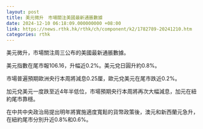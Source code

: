 ```yaml
---
layout: post
title: 美元微升　市場關注美國最新通脹數據
date: 2024-12-10 06:18:09.000000000 +08:00
link: https://news.rthk.hk/rthk/ch/component/k2/1782789-20241210.htm
categories: rthk
---
```


美元微升，市場關注周三公布的美國最新通脹數據。

美元指數在尾市報106.16，升幅近0.2%。美元兌日圓升約0.8%。

市場普遍預期歐洲央行本周將減息0.25厘，歐元兌美元在尾市跌近0.2%。

加元兌美元一度跌至近4年半低位，市場預期央行本周將再次大幅減息，加元在紐約尾市靠穩。

在中共中央政治局提出明年將實施適度寬鬆的貨幣政策後，澳元和新西蘭元急升，在紐約尾市分別升近0.8%和0.6%。
